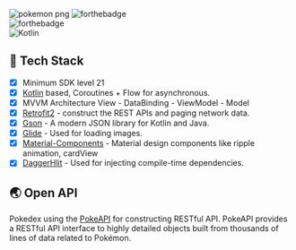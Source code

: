 ![pokemon png](https://user-images.githubusercontent.com/67424137/128056439-0594f6c4-82f7-49dc-869a-093d593bf3ed.jpg)
![forthebadge](https://forthebadge.com/images/badges/built-with-love.svg)<br>
![forthebadge](https://forthebadge.com/images/badges/built-for-android.svg)<br>
![Kotlin](https://img.shields.io/badge/kotlin-%230095D5.svg?style=for-the-badge&logo=kotlin&logoColor=white)

## 🔧 Tech Stack 
- [x] Minimum SDK level 21
- [x] [Kotlin](https://kotlinlang.org/) based, Coroutines + Flow for asynchronous.</li>
- [x] MVVM Architecture View - DataBinding - ViewModel - Model
- [x] [Retrofit2](https://github.com/square/retrofit) - construct the REST APIs and paging network data.
- [x] [Gson](https://github.com/square/moshi/) - A modern JSON library for Kotlin and Java.
- [x] [Glide](https://github.com/bumptech/glide) - Used for loading images.
- [x] [Material-Components](https://github.com/material-components/material-components-android) - Material design components like ripple animation, cardView
- [x] [DaggerHlit](https://dagger.dev/hilt) - Used for injecting compile-time dependencies.

## 🌏 Open API
Pokedex using the [PokeAPI](https://pokeapi.co) for constructing RESTful API.
PokeAPI provides a RESTful API interface to highly detailed objects built from thousands of lines of data related to Pokémon.

